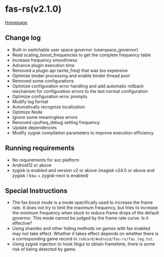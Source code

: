 # fas-rs(v2.1.0)

[Homepage](https://github.com/shadow3aaa/fas-rs)

## Change log

- Built-in switchable user space governor (userspace_governor)
- Read scaling_boost_frequencies to get the complete frequency table
- Increase frequency smoothness
- Advance plugin execution time
- Removed a plugin api (write_freq) that was too expensive
- Optimize binder processing and enable binder thread pool
- Removed some configurations
- Optimize configuration error handling and add automatic rollback mechanism for configuration errors to the last normal configuration
- Optimize configuration error prompts
- Modify log format
- Automatically recognize localization
- Optimize Node
- Ignore some meaningless errors
- Removed cpufreq_debug setting frequency
- Update dependencies
- Modify zygisk compilation parameters to improve execution efficiency

## Running requirements

- No requirements for soc platform
- Android12 or above
- zygisk is enabled and version v2 or above (magisk v24.0 or above and zygisk / ksu + zygisk-next is enabled)

## Special Instructions

- The fas boost mode is a mode specifically used to increase the frame rate. It does not try to limit the maximum frequency, but tries to increase the minimum frequency when stuck to reduce frame drops of the default governor. This mode cannot be judged by the frame rate curve. Is it effective?
- Using shamiko and other hiding methods on games with fas enabled may not take effect. Whether it takes effect depends on whether there is a corresponding game record in `/sdcard/Android/fas-rs/fas_log.txt`.
- Using zygisk injection to hook libgui to obtain frametime, there is some risk of being detected by game.
